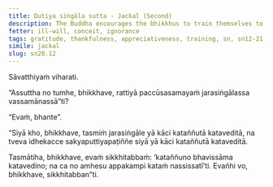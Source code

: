 ```yaml
---
title: Dutiya siṅgāla sutta - Jackal (Second)
description: The Buddha encourages the bhikkhus to train themselves to be grateful and acknowledge what has been done for them.
fetter: ill-will, conceit, ignorance
tags: gratitude, thankfulness, appreciativeness, training, sn, sn12-21, sn20
simile: jackal
slug: sn20.12
---
```


Sāvatthiyaṁ viharati.

“Assuttha no tumhe, bhikkhave, rattiyā paccūsasamayaṁ jarasiṅgālassa vassamānassā”ti?

“Evaṁ, bhante”.

“Siyā kho, bhikkhave, tasmiṁ jarasiṅgāle yā kāci kataññutā kataveditā, na tveva idhekacce sakyaputtiyapaṭiññe siyā yā kāci kataññutā kataveditā.

Tasmātiha, bhikkhave, evaṁ sikkhitabbaṁ: ‘kataññuno bhavissāma katavedino; na ca no amhesu appakampi kataṁ nassissatī’ti. Evañhi vo, bhikkhave, sikkhitabban”ti.
